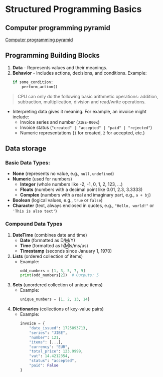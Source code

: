 
# Structured Programming Basics

## Computer programming pyramid

[Computer programming pyramid](./programming-pyramid.png)


## Programming Building Blocks

1. **Data** - Represents values and their meanings.
1. **Behavior** - Includes actions, decisions, and conditions.
    Example:
    ```python
    if some_condition:
        perform_action()
    ```
> CPU can only do the following basic arithmetic operations: addition, subtraction,
> multiplication, division and read/write operations.

- Interpreting data gives it meaning. For example, an invoice might include:
  - Invoice series and number (`JIBE-000x`)
  - Invoice status (`"created" | "accepted" | "paid" | "rejected"`)
  - Numeric representations (`1` for created, `2` for accepted, etc.)

## Data storage

### Basic Data Types:
- **None** (represents no value, e.g., `null`, `undefined`)
- **Numeric** (used for numbers)
  - **Integer** (whole numbers like -2, -1, 0, 1, 2, 123, ...)
  - **Floats** (numbers with a decimal point like 0.01, 2.3, 3.3333)
  - **Complex** (numbers with a real and imaginary part, e.g., `a + bj`)
- **Boolean** (logical values, e.g., `true` or `false`)
- **Character** (text, always enclosed in quotes, e.g., `"Hello, world!"` or `'This is also text'`)

### Compound Data Types

1. **DateTime** (combines date and time)
   - **Date** (formatted as D/M/Y)
   - **Time** (formatted as h:m:s/ms/us)
   - **Timestamp** (seconds since January 1, 1970)
2. **Lists** (ordered collection of items)
   - Example:
     ```python
     odd_numbers = [1, 3, 5, 7, 9]
     print(odd_numbers[2])  # Outputs: 5
     ```
3. **Sets** (unordered collection of unique items)
   - Example:
     ```python
     unique_numbers = {1, 2, 13, 14}
     ```
4. **Dictionaries** (collections of key-value pairs)
   - Example:
     ```python
     invoice = {
         "date_issued": 1725893713,
         "series": "JIBE",
         "number": 121,
         "items": [...],
         "currency": "EUR",
         "total_price": 123.9999,
         "vat": 14.4212354,
         "status": "accepted",
         "paid": False
     }
     ```

